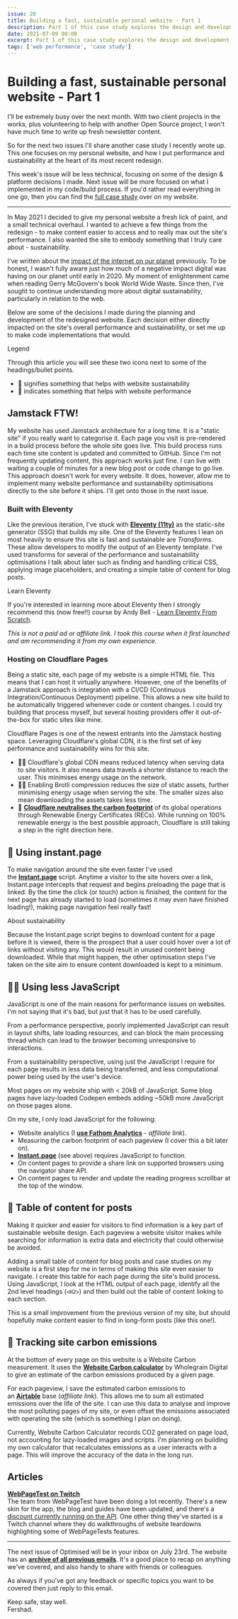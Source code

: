 ```yaml
---
issue: 20
title: Building a fast, sustainable personal website - Part 1
description: Part 1 of this case study explores the design and development decisions I made when redesigning my personal website. These decisions help to deliver perfect Lighthouse scores and improved website sustainability.
date: 2021-07-09 00:00
excerpt: Part 1 of this case study explores the design and development decisions I made when redesigning my personal website. These decisions help to deliver perfect Lighthouse scores and improved website sustainability.
tags: ['web performance', 'case study']
---
```

# Building a fast, sustainable personal website - Part 1

I'll be extremely busy over the next month. With two client projects in the works, plus volunteering to help with another Open Source project, I won't have much time to write up fresh newsletter content.

So for the next two issues I'll share another case study I recently wrote up. This one focuses on my personal website, and how I put performance and sustainability at the heart of its most recent redesign.

This week's issue will be less technical, focusing on some of the design & platform decisions I made. Next issue will be more focused on what I implemented in my code/build process. If you'd rather read everything in one go, then you can find the [full case study](https://fershad.com/writing/building-fast-sustainable-personal-website/?utm_source=optimised&utm_medium=email&utm_campaign=link) over on my website.

***

In May 2021 I decided to give my personal website a fresh lick of paint, and a small technical overhaul. I wanted to achieve a few things from the redesign - to make content easier to access and to really max out the site's performance. I also wanted the site to embody something that I truly care about - sustainability.

I've written about the [impact of the internet on our planet](https://optimised.email/issues/issue-12-the-environmental-case-for-website-performance) previously. To be honest, I wasn't fully aware just how much of a negative impact digital was having on our planet until early in 2020. My moment of enlightenment came when reading Gerry McGovern's book World Wide Waste. Since then, I've sought to continue understanding more about digital sustainability, particularly in relation to the web.

Below are some of the decisions I made during the planning and development of the redesigned website. Each decision either directly impacted on the site's overall performance and sustainability, or set me up to make code implementations that would.

<div class="callout">
<p class="h3 title">Legend</p>
<p>Through this article you will see these two icons next to some of the headings/bullet points.</p>
<ul>
<li>💚 signifies something that helps with website sustainability</li>
<li>🚀 indicates something that helps with website performance</li>
</ul>
</div>

## **Jamstack FTW!**

My website has used Jamstack architecture for a long time. It is a "static site" if you really want to categorise it. Each page you visit is pre-rendered in a build process before the whole site goes live. This build process runs each time site content is updated and committed to GitHub. Since I'm not frequently updating content, this approach works just fine. I can live with waiting a couple of minutes for a new blog post or code change to go live. This approach doesn't work for every website. It does, however, allow me to implement many website performance and sustainability optimisations directly to the site before it ships. I'll get onto those in the next issue.

### **Built with Eleventy**

Like the previous iteration, I've stuck with **[Eleventy (11ty)](https://www.11ty.dev/)** as the static-site generator (SSG) that builds my site. One of the Eleventy features I lean on most heavily to ensure this site is fast and sustainable are *Transforms*. These allow developers to modify the output of an Eleventy template. I've used transforms for several of the performance and sustainability optimisations I talk about later such as finding and handling critical CSS, applying image placeholders, and creating a simple table of content for blog posts.

<div class="callout">
<p class="h3 title">Learn Eleventy</p>
<p>If you're interested in learning more about Eleventy then I strongly recommend this (now free!!) course by Andy Bell - <a href="https://piccalil.li/course/learn-eleventy-from-scratch/">Learn Eleventy From Scratch</a>.</p>
<p><em>This is not a paid ad or affiliate link. I took this course when it first launched and am recommending it from my own experience.</em></p>
</div>

### **Hosting on Cloudflare Pages**

Being a static site, each page of my website is a simple HTML file. This means that I can host it virtually anywhere. However, one of the benefits of a Jamstack approach is integration with a CI/CD (Continuous Integration/Continuous Deployment) pipeline. This allows a new site build to be automatically triggered whenever code or content changes. I could try building that process myself, but several hosting providers offer it out-of-the-box for static sites like mine.

Cloudflare Pages is one of the newest entrants into the Jamstack hosting space. Leveraging Cloudflare's global CDN, it is the first set of key performance and sustainability wins for this site.

- 💚🚀 Cloudflare's global CDN means reduced latency when serving data to site visitors. It also means data travels a shorter distance to reach the user. This minimises energy usage on the network.
- 💚🚀 Enabling Brotli compression reduces the size of static assets, further minimising energy usage when serving the site. The smaller sizes also mean downloading the assets takes less time.
- 💚 **[Cloudflare neutralises the carbon footprint](https://blog.cloudflare.com/the-climate-and-cloudflare/)** of its global operations through Renewable Energy Certificates (RECs). While running on 100% renewable energy is the best possible approach, Cloudflare is still taking a step in the right direction here.

## **🚀 Using instant.page**

To make navigation around the site even faster I've used the **[Instant.page](https://instant.page/)** script. Anytime a visitor to the site hovers over a link, Instant.page intercepts that request and begins preloading the page that is linked. By the time the click (or touch) action is finished, the content for the next page has already started to load (sometimes it may even have finished loading!), making page navigation feel really fast!

<div class="callout">
<p class="h3 title">About sustainability</p>
<p>Because the Instant.page script begins to download content for a page before it is viewed, there is the prospect that a user could hover over a lot of links without visiting any. This would result in unused content being downloaded. While that might happen, the other optimisation steps I've taken on the site aim to ensure content downloaded is kept to a minimum.</p>
</div>

## **💚🚀 Using less JavaScript**

JavaScript is one of the main reasons for performance issues on websites. I'm not saying that it's bad, but just that it has to be used carefully.

From a performance perspective, poorly implemented JavaScript can result in layout shifts, late loading resources, and can block the main processing thread which can lead to the browser becoming unresponsive to interactions.

From a sustainability perspective, using just the JavaScript I require for each page results in less data being transferred, and less computational power being used by the user's device.

Most pages on my website ship with < 20kB of JavaScript. Some blog pages have lazy-loaded Codepen embeds adding ~50kB more JavaScript on those pages alone.

On my site, I only load JavaScript for the following:

- Website analytics (I **[use Fathom Analytics](https://usefathom.com/ref/CEHKLY)** - *affiliate link*).
- Measuring the carbon footprint of each pageview (I cover this a bit later on).
- **[Instant.page](https://instant.page/)** (see above) requires JavaScript to function.
- On content pages to provide a share link on supported browsers using the navigator share API.
- On content pages to render and update the reading progress scrollbar at the top of the window.

## **💚 Table of content for posts**

Making it quicker and easier for visitors to find information is a key part of sustainable website design. Each pageview a website visitor makes while searching for information is extra data and electricity that could otherwise be avoided.

Adding a small table of content for blog posts and case studies on my website is a first step for me in terms of making this site even easier to navigate. I create this table for each page during the site's build process. Using JavaScript, I look at the HTML output of each page, identify all the 2nd level headings (`<H2>`) and then build out the table of content linking to each section.

This is a small improvement from the previous version of my site, but should hopefully make content easier to find in long-form posts (like this one!).

## **💚 Tracking site carbon emissions**

At the bottom of every page on this website is a Website Carbon measurement. It uses the **[Website Carbon calculator](https://websitecarbon.com/)** by Wholegrain Digital to give an estimate of the carbon emissions produced by a given page.

For each pageview, I save the estimated carbon emissions to an **[Airtable](https://airtable.com/invite/r/1p0yKl4x)** base (*affiliate link*). This allows me to sum all estimated emissions over the life of the site. I can use this data to analyse and improve the most polluting pages of my site, or even offset the emissions associated with operating the site (which is something I plan on doing).

Currently, Website Carbon Calculator records CO2 generated on page load, not accounting for lazy-loaded images and scripts. I'm planning on building my own calculator that recalculates emissions as a user interacts with a page. This will improve the accuracy of the data in the long run.

## Articles

**[WebPageTest on Twitch](https://www.twitch.tv/webpagetest)**  
The team from WebPageTest have been doing a lot recently. There's a new skin for the app, the blog and guides have been updated, and there's a [discount currently running on the API](https://product.webpagetest.org/api). One other thing they've started is a Twitch channel where they do walkthroughs of website teardowns highlighting some of WebPageTests features.

***

The next issue of Optimised will be in your inbox on July 23rd. The website has an **[archive of all previous emails](https://optimised.email/)**. It's a good place to recap on anything we've covered, and also handy to share with friends or colleagues.

As always if you've got any feedback or specific topics you want to be covered then just reply to this email.

Keep safe, stay well.  
Fershad.